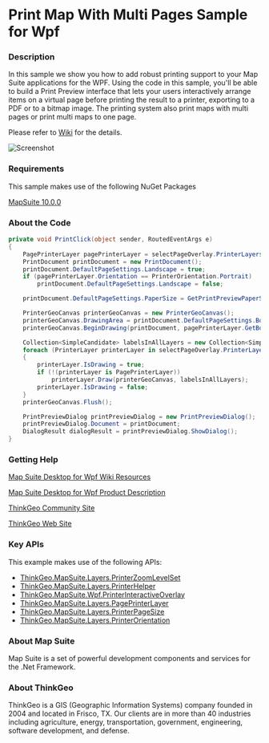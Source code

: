 # Print Map With Multi Pages Sample for Wpf

### Description
In this sample we show you how to add robust printing support to your Map Suite applications for the WPF. Using the code in this sample, you'll be able to build a Print Preview interface that lets your users interactively arrange items on a virtual page before printing the result to a printer, exporting to a PDF or to a bitmap image. The printing system also print maps with multi pages or print multi maps to one page.

Please refer to [Wiki](http://wiki.thinkgeo.com/wiki/map_suite_desktop_for_wpf) for the details.

![Screenshot](https://gitlab.com/thinkgeo/public/thinkgeo-desktop-maps/-/raw/support/v10/samples/wpf/PrintMapWithMultiplePages/Screenshot.gif)

### Requirements
This sample makes use of the following NuGet Packages

[MapSuite 10.0.0](https://www.nuget.org/packages?q=ThinkGeo)

### About the Code
```csharp
private void PrintClick(object sender, RoutedEventArgs e)
{
    PagePrinterLayer pagePrinterLayer = selectPageOverlay.PrinterLayers["PageLayer"] as PagePrinterLayer;
    PrintDocument printDocument = new PrintDocument();
    printDocument.DefaultPageSettings.Landscape = true;
    if (pagePrinterLayer.Orientation == PrinterOrientation.Portrait)
        printDocument.DefaultPageSettings.Landscape = false;

    printDocument.DefaultPageSettings.PaperSize = GetPrintPreviewPaperSize(pagePrinterLayer);

    PrinterGeoCanvas printerGeoCanvas = new PrinterGeoCanvas();
    printerGeoCanvas.DrawingArea = printDocument.DefaultPageSettings.Bounds;
    printerGeoCanvas.BeginDrawing(printDocument, pagePrinterLayer.GetBoundingBox(), GeographyUnit.Meter);

    Collection<SimpleCandidate> labelsInAllLayers = new Collection<SimpleCandidate>();
    foreach (PrinterLayer printerLayer in selectPageOverlay.PrinterLayers)
    {
        printerLayer.IsDrawing = true;
        if (!(printerLayer is PagePrinterLayer))
            printerLayer.Draw(printerGeoCanvas, labelsInAllLayers);
        printerLayer.IsDrawing = false;
    }
    printerGeoCanvas.Flush();

    PrintPreviewDialog printPreviewDialog = new PrintPreviewDialog();
    printPreviewDialog.Document = printDocument;
    DialogResult dialogResult = printPreviewDialog.ShowDialog();
}
```
### Getting Help

[Map Suite Desktop for Wpf Wiki Resources](http://wiki.thinkgeo.com/wiki/map_suite_desktop_for_wpf)

[Map Suite Desktop for Wpf Product Description](https://thinkgeo.com/ui-controls#desktop-platforms)

[ThinkGeo Community Site](http://community.thinkgeo.com/)

[ThinkGeo Web Site](http://www.thinkgeo.com)

### Key APIs
This example makes use of the following APIs:

- [ThinkGeo.MapSuite.Layers.PrinterZoomLevelSet](http://wiki.thinkgeo.com/wiki/api/thinkgeo.mapsuite.layers.printerzoomlevelset)
- [ThinkGeo.MapSuite.Layers.PrinterHelper](http://wiki.thinkgeo.com/wiki/api/thinkgeo.mapsuite.layers.printerhelper)
- [ThinkGeo.MapSuite.Wpf.PrinterInteractiveOverlay](http://wiki.thinkgeo.com/wiki/api/thinkgeo.mapsuite.wpf.printerinteractiveoverlay)
- [ThinkGeo.MapSuite.Layers.PagePrinterLayer](http://wiki.thinkgeo.com/wiki/api/thinkgeo.mapsuite.layers.pageprinterlayer)
- [ThinkGeo.MapSuite.Layers.PrinterPageSize](http://wiki.thinkgeo.com/wiki/api/thinkgeo.mapsuite.layers.printerpagesize)
- [ThinkGeo.MapSuite.Layers.PrinterOrientation](http://wiki.thinkgeo.com/wiki/api/thinkgeo.mapsuite.layers.printerorientation)

### About Map Suite
Map Suite is a set of powerful development components and services for the .Net Framework.

### About ThinkGeo
ThinkGeo is a GIS (Geographic Information Systems) company founded in 2004 and located in Frisco, TX. Our clients are in more than 40 industries including agriculture, energy, transportation, government, engineering, software development, and defense.
